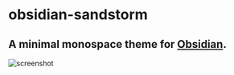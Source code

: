 # obsidian-sandstorm

## A minimal monospace theme for [Obsidian](http://obsidian.md/).

![screenshot](https://user-images.githubusercontent.com/96383676/220329102-e4028ac3-0eb0-4147-b242-2fd332070a9e.png)
